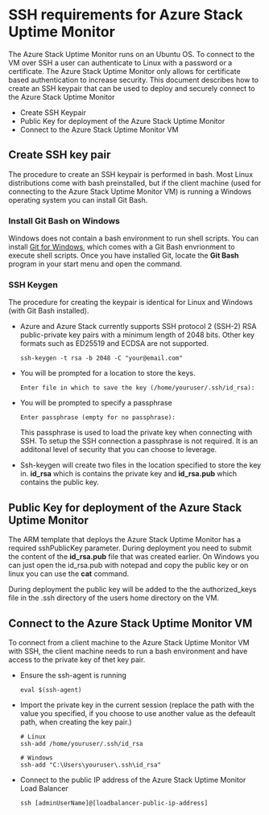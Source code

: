 # SSH requirements for Azure Stack Uptime Monitor 

The Azure Stack Uptime Monitor runs on an Ubuntu OS. 
To connect to the VM over SSH a user can authenticate to Linux with a password or a certificate. 
The Azure Stack Uptime Monitor only allows for certificate based authentication to increase security.
This document describes how to create an SSH keypair that can be used to deploy and securely connect to the Azure Stack Uptime Monitor

* Create SSH Keypair
* Public Key for deployment of the Azure Stack Uptime Monitor
* Connect to the Azure Stack Uptime Monitor VM

## Create SSH key pair
The procedure to create an SSH keypair is performed in bash. Most Linux distributions come with bash preinstalled, but if the client machine (used for connecting to the Azure Stack Uptime Monitor VM) is running a Windows operating system you can install Git Bash.

### Install Git Bash on Windows
Windows does not contain a bash environment to run shell scripts. You can install [Git for Windows](https://git-scm.com/), which comes with a Git Bash envrionment to execute shell scripts. Once you have installed Git, locate the **Git Bash** program in your start menu and open the command.

### SSH Keygen
The procedure for creating the keypair is identical for Linux and Windows (with Git Bash installed). 

* Azure and Azure Stack currently supports SSH protocol 2 (SSH-2) RSA public-private key pairs with a minimum length of 2048 bits. Other key formats such as ED25519 and ECDSA are not supported. 

    ``` shell
    ssh-keygen -t rsa -b 2048 -C "your@email.com" 
    ```
* You will be prompted for a location to store the keys.

    ``` shell
    Enter file in which to save the key (/home/youruser/.ssh/id_rsa):
    ```
* You will be prompted to specify a passphrase

    ``` shell
    Enter passphrase (empty for no passphrase):
    ```
    This passphrase is used to load the private key when connecting with SSH.
    To setup the SSH connection a passphrase is not required. It is an additonal level of security that you can choose to leverage.
* Ssh-keygen will create two files in the location specified to store the key in. **id_rsa** which is contains the private key and **id_rsa.pub** which contains the public key.

## Public Key for deployment of the Azure Stack Uptime Monitor
The ARM template that deploys the Azure Stack Uptime Monitor has a required sshPublicKey parameter. During deployment you need to submit the content of the **id_rsa.pub** file that was created earlier. On Windows you can just open the id_rsa.pub with notepad and copy the public key or on linux you can use the **cat** command.

During deployment the public key will be added to the the authorized_keys file in the .ssh directory of the users home directory on the VM.

## Connect to the Azure Stack Uptime Monitor VM
To connect from a client machine to the Azure Stack Uptime Monitor VM with SSH, the client machine needs to run a bash environment and have access to the private key of thet key pair.

* Ensure the ssh-agent is running

    ``` shell
    eval $(ssh-agent)
    ```
* Import the private key in the current session (replace the path with the value you specified, if you choose to use another value as the defeault path, when creating the key pair.)

    ``` shell
    # Linux
    ssh-add /home/youruser/.ssh/id_rsa
    
    # Windows
    ssh-add "C:\Users\youruser\.ssh\id_rsa"
    ```

* Connect to the public IP address of the Azure Stack Uptime Monitor Load Balancer

    ``` shell
    ssh [adminUserName]@[loadbalancer-public-ip-address]
    ```